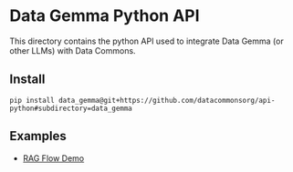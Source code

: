 # Data Gemma Python API

This directory contains the python API used to integrate Data Gemma (or other
LLMs) with Data Commons.

## Install

```
pip install data_gemma@git+https://github.com/datacommonsorg/api-python#subdirectory=data_gemma
```

## Examples

* [RAG Flow Demo](link)
